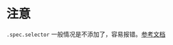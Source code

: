 # 注意
`.spec.selector` 一般情况是不添加了，容易报错。[参考文档](https://kubernetes.io/docs/concepts/workloads/controllers/jobs-run-to-completion/)  

